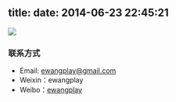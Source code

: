 title: 
date: 2014-06-23 22:45:21
---

![](https://ewangplay.github.io/images/wechat-public-account.jpg)

### 联系方式
* Email: ewangplay@gmail.com
* Weixin：ewangplay
* Weibo：[ewangplay](https://weibo.com/ewangplay)
